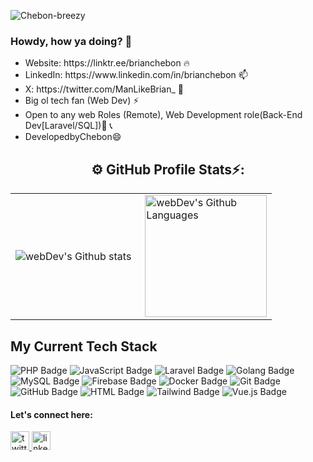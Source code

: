 <p align="left"> <img src="https://komarev.com/ghpvc/?username=Chebon-breezy&label=Profile%20views&color=0e75b6&style=flat" alt="Chebon-breezy" /> </p>
<h3>Howdy, how ya doing? 🙌</h3>
<ul>
	<li>Website: https://linktr.ee/brianchebon 🔥</li> 
  <li>LinkedIn: https://www.linkedin.com/in/brianchebon 📫 </li>
	<li>X: https://twitter.com/ManLikeBrian_ 🙌</li>
	<li>Big ol tech fan (Web Dev) ⚡ </li>
	<li>Open to any web Roles (Remote), Web Development role(Back-End Dev[Laravel/SQL])🔭 📞 </li>
  <li>DevelopedbyChebon😄</li>
</ul>

<!-- <img  margin-right="20px" src="https://github-readme-stats.vercel.app/api/top-langs?username=Chebon-breezy&locale=en&hide_title=true&layout=compact&card_width=320&langs_count=5&theme=radical&hide_border=true&order=2" height="125" alt="languages graph"/> 
<div id="badges" width="100" height="100">
<p><img margin-right="20px" src="https://github-readme-stats.vercel.app/api/top-langs?username=Chebon-breezy&show_icons=true&locale=en&layout=compact" alt="Chebon-breezy" /></p>

<p>&nbsp;<img align="center" src="https://github-readme-stats.vercel.app/api?username=Chebon-breezy&show_icons=true&locale=en" alt="Chebon-breezy" /></p>

<p><img align="center" src="https://github-readme-streak-stats.herokuapp.com/?user=Chebon-breezy&" alt="Chebon-breezy" /></p>
	
</div> comment previous stats -->

<!-- ### Github Stats ⚡ -->


## <div align="center">⚙️ GitHub Profile Stats⚡:
  </div>

<table>
  <tr>
    <td>
      <img align="left" src="https://github-readme-streak-stats.herokuapp.com/?user=Chebon-breezy&theme=midnight-purple&hide_border=false" alt="webDev's Github stats" />
    </td>
    <td>
      <img height="195px" align="right" alt="webDev's Github Languages" src="https://github-readme-stats.vercel.app/api/top-langs/?username=Chebon-breezy&theme=midnight-purple&hide_border=false&include_all_commits=false&count_private=false&layout=compact" />
    </td>
  </tr>
</table>

<!-- [![Brian's github stats](https://github-readme-mwendwa.vercel.app/api?username=Chebon-breezy&show_icons=true&theme=codeSTACKr&count_private=true&line_height=20)](#)
 
 [![Top languages](https://github-readme-mwendwa.vercel.app/api/top-langs/?username=Chebon-breezy&theme=codeSTACKr&layout=compact&count_private=true&hide_border=true)](#)

[![Brian Chebon's current streak](https://github-readme-streak-stats-blush.vercel.app/?user=Chebon-breezy&theme=highcontrast&hide_border=true&stroke=0000&background=060A0CD0&count_private=true)](#)

<p align="center">
     <img src="https://capsule-render.vercel.app/api?type=waving&color=gradient&height=100&section=footer"/>
</p> -->

## My Current Tech Stack
<div id="badges" width="100" height="100">
    <img src="https://img.shields.io/badge/php-purple?logo=php&logoColor=white" alt="PHP Badge"/>
    <img src="https://img.shields.io/badge/javascript-yellow?logo=javascript&logoColor=white" alt="JavaScript Badge"/>
    <img src="https://img.shields.io/badge/laravel-red?logo=laravel&logoColor=white" alt="Laravel Badge"/>
    <img src="https://img.shields.io/badge/golang-blue?logo=go&logoColor=white" alt="Golang Badge"/>
    <img src="https://img.shields.io/badge/mysql-blue?logo=mysql&logoColor=white" alt="MySQL Badge"/>
    <img src="https://img.shields.io/badge/firebase-orange?logo=firebase&logoColor=white" alt="Firebase Badge"/>
    <img src="https://img.shields.io/badge/docker-blue?logo=docker&logoColor=white" alt="Docker Badge"/>
    <img src="https://img.shields.io/badge/git-orange?logo=git&logoColor=white" alt="Git Badge"/>
    <img src="https://img.shields.io/badge/github-black?logo=github&logoColor=white" alt="GitHub Badge"/>
    <img src="https://img.shields.io/badge/html-red?logo=html5&logoColor=white" alt="HTML Badge"/>
    <img src="https://img.shields.io/badge/tailwind-38b2ac?logo=tailwindcss&logoColor=white" alt="Tailwind Badge"/>
    <img src="https://img.shields.io/badge/vue.js-4FC08D?logo=vue.js&logoColor=white" alt="Vue.js Badge"/>
</div>


<div align="centr">
  <h4>Let's connect here:</h4>
  <a href="https://twitter.com/ManLikeBrian_" target="_blank" rel="noopener">
    <img src="https://img.shields.io/badge/Twitter-1DA1F2?logo=twitter&logoColor=black&style=for-the-badge" height="30" alt="twitter logo"/>
  </a>
  <a href="https://www.linkedin.com/in/brianchebon/" target="_blank" rel="noopener">
    <img src="https://img.shields.io/badge/LinkedIn-0A66C2?logo=linkedin&logoColor=white&style=for-the-badge" height="30" alt="linkedin logo"/>
  </a>
</div>



<!--
**Chebon-breezy/chebon-breezy** is a ✨ _special_ ✨ repository because its `README.md` (this file) appears on your GitHub profile.

Here are some ideas to get you started:

- 🔭 I’m currently working on ... react
- 🌱 I’m currently learning ... next
- 👯 I’m looking to collaborate on ...
- 🤔 I’m looking for help with...
- 💬 Ask me about...
- 📫 How to reach me: ...
- 😄 Pronouns: ...
- ⚡ Fun fact: ....
-->
